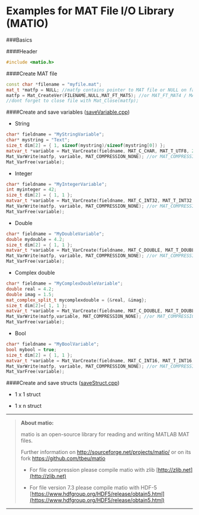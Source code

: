 # Examples for MAT File I/O Library (MATIO)


###Basics

####Header
```cpp
#include <matio.h>
```

####Create MAT file
```cpp
const char *filename = "myfile.mat";
mat_t *matfp = NULL; //matfp contains pointer to MAT file or NULL on failure
matfp = Mat_CreateVer(FILENAME,NULL,MAT_FT_MAT5); //or MAT_FT_MAT4 / MAT_FT_MAT73
//dont forget to close file with Mat_Close(matfp);
```

####Create and save variables ([saveVariable.cpp](https://github.com/NJannasch/matio-examples/blob/master/Examples/saveVariable.cpp))

- String
```cpp
char* fieldname = "MyStringVariable";
char* mystring = "Text";
size_t dim[2] = { 1, sizeof(mystring)/sizeof(mystring[0]) };
matvar_t *variable = Mat_VarCreate(fieldname, MAT_C_CHAR, MAT_T_UTF8, 2, dim, mystring, 0);
Mat_VarWrite(matfp, variable, MAT_COMPRESSION_NONE); //or MAT_COMPRESSION_ZLIB
Mat_VarFree(variable);
```

- Integer
```cpp
char* fieldname = "MyIntegerVariable";
int myinteger = 42;
size_t dim[2] = { 1, 1 };
matvar_t *variable = Mat_VarCreate(fieldname, MAT_C_INT32, MAT_T_INT32, 2, dim, &myinteger, 0);
Mat_VarWrite(matfp, variable, MAT_COMPRESSION_NONE); //or MAT_COMPRESSION_ZLIB
Mat_VarFree(variable);
```


- Double
```cpp
char* fieldname = "MyDoubleVariable";
double mydouble = 4.2;
size_t dim[2] = { 1, 1 };
matvar_t *variable = Mat_VarCreate(fieldname, MAT_C_DOUBLE, MAT_T_DOUBLE, 2, dim, &mydouble, 0);
Mat_VarWrite(matfp, variable, MAT_COMPRESSION_NONE); //or MAT_COMPRESSION_ZLIB
Mat_VarFree(variable);
```


- Complex double
```cpp
char* fieldname = "MyComplexDoubleVariable";
double real = 4.2;
double imag = 1.5;
mat_complex_split_t mycomplexdouble = {&real, &imag};
size_t dim[2]={ 1, 1 };
matvar_t *variable = Mat_VarCreate(fieldname, MAT_C_DOUBLE, MAT_T_DOUBLE, 2, dim, &mycomplexdouble, MAT_F_COMPLEX);
Mat_VarWrite(matfp,variable, MAT_COMPRESSION_NONE); //or MAT_COMPRESSION_ZLIB
Mat_VarFree(variable);
```


- Bool
```cpp
char* fieldname = "MyBoolVariable";
bool mybool = true;
size_t dim[2] = { 1, 1 };
matvar_t *variable = Mat_VarCreate(fieldname, MAT_C_INT16, MAT_T_INT16, 2, dim, &mybool, MAT_F_LOGICAL);
Mat_VarWrite(matfp, variable, MAT_COMPRESSION_NONE); //or MAT_COMPRESSION_ZLIB
Mat_VarFree(variable);
```


####Create and save structs ([saveStruct.cpp](https://github.com/NJannasch/matio-examples/blob/master/Examples/saveStruct.cpp))

- 1 x 1 struct

- 1 x n struct

----------


> **About matio:**
> 
> matio is an open-source library for reading and writing MATLAB MAT files. 
> 
> Further information on http://sourceforge.net/projects/matio/ or on its fork https://github.com/tbeu/matio
> 
> - For file compression please compile matio with zlib
> [http://zlib.net](http://zlib.net)
> 
> - For file version 7.3 please compile matio with HDF-5
> [https://www.hdfgroup.org/HDF5/release/obtain5.html](https://www.hdfgroup.org/HDF5/release/obtain5.html)

----------
